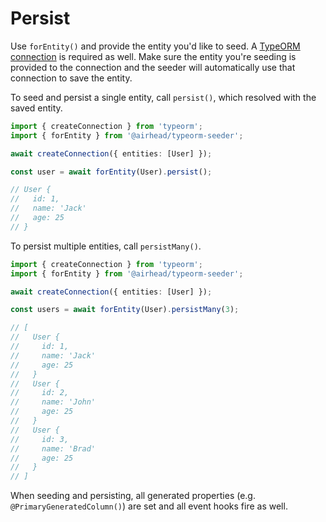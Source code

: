 # Persist

Use `forEntity()` and provide the entity you'd like to seed. A [TypeORM connection](https://typeorm.io/#/connection) is
required as well. Make sure the entity you're seeding is provided to the connection and the seeder will automatically
use that connection to save the entity.

To seed and persist a single entity, call `persist()`, which resolved with the saved entity.

```typescript
import { createConnection } from 'typeorm';
import { forEntity } from '@airhead/typeorm-seeder';

await createConnection({ entities: [User] });

const user = await forEntity(User).persist();

// User {
//   id: 1,
//   name: 'Jack'
//   age: 25
// }
```

To persist multiple entities, call `persistMany()`.

```typescript
import { createConnection } from 'typeorm';
import { forEntity } from '@airhead/typeorm-seeder';

await createConnection({ entities: [User] });

const users = await forEntity(User).persistMany(3);

// [
//   User {
//     id: 1,
//     name: 'Jack'
//     age: 25
//   }
//   User {
//     id: 2,
//     name: 'John'
//     age: 25
//   }
//   User {
//     id: 3,
//     name: 'Brad'
//     age: 25
//   }
// ]
```

When seeding and persisting, all generated properties (e.g. `@PrimaryGeneratedColumn()`) are set and all event hooks
fire as well.
